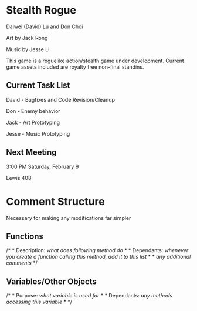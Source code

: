 # Stealth Rogue

Daiwei (David) Lu and Don Choi

Art by Jack Rong

Music by Jesse Li

This game is a roguelike action/stealth game under development.  Current game assets included are royalty free non-final standins.


## Current Task List

David - Bugfixes and Code Revision/Cleanup

Don - Enemy behavior

Jack - Art Prototyping

Jesse - Music Prototyping


## Next Meeting

3:00 PM Saturday, February 9

Lewis 408


# Comment Structure

Necessary for making any modifications far simpler

## Functions

/*
 \* Description: _what does following method do_
 \* 
 \* Dependants: _whenever you create a function calling this method, add it to this list_
 \*
 \* _any additional comments_
 */ 

## Variables/Other Objects

/*
 \* Purpose: _what variable is used for_
 \* 
 \* Dependants: _any methods accessing this variable_
 \*
 */